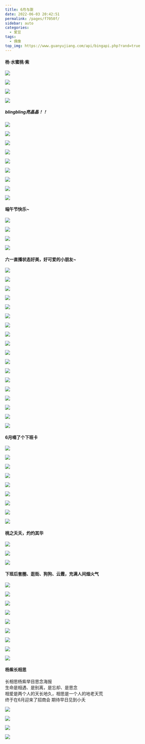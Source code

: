```yaml
---
title: 6月与旎
date: 2022-06-03 20:42:51
permalink: /pages/f7050f/
sidebar: auto
categories: 
  - 爱豆
tags:
  - 偶像
top_img: https://www.guanyujiang.com/api/bingapi.php?rand=true
---
```


#### 杨·水蜜桃·紫

<img src="https://image.baidu.com/search/down?url=https://wx3.sinaimg.cn/large/e3d791cdgy1h2u1iuyl6lj211x1kwqfq.jpg" referrerpolicy="no-referrer" /><br>	

<img src="https://image.baidu.com/search/down?url=https://wx4.sinaimg.cn/large/e3d791cdgy1h2u1izd3b4j217i1ta1ky.jpg" referrerpolicy="no-referrer" /><br>	

<img src="https://image.baidu.com/search/down?url=https://wx4.sinaimg.cn/large/e3d791cdgy1h2u1j3tszpj216w1se1ky.jpg" referrerpolicy="no-referrer" /><br>	

<img src="https://image.baidu.com/search/down?url=https://wx1.sinaimg.cn/large/e3d791cdgy1h2u1j7zvlaj21al1am4qq.jpg" referrerpolicy="no-referrer" /><br>	

##### blingbling亮晶晶！！

<img src="https://image.baidu.com/search/down?url=https://wx4.sinaimg.cn/large/006e1UQzly1h2u83n40fgj32z12z17wk.jpg" referrerpolicy="no-referrer" /><br>	

<img src="https://image.baidu.com/search/down?url=https://wx1.sinaimg.cn/large/006e1UQzly1h2u83t8uo9j33gg56ox6w.jpg" referrerpolicy="no-referrer" /><br>	

<img src="https://image.baidu.com/search/down?url=https://wx3.sinaimg.cn/large/006e1UQzly1h2u83vinraj32nt2nsqv7.jpg" referrerpolicy="no-referrer" /><br>	

<img src="https://image.baidu.com/search/down?url=https://wx2.sinaimg.cn/large/006e1UQzly1h2u83z4ze3j33gg56o1l4.jpg" referrerpolicy="no-referrer" /><br>	

<img src="https://image.baidu.com/search/down?url=https://wx3.sinaimg.cn/large/006e1UQzly1h2u84325wcj33gg3ggb2e.jpg" referrerpolicy="no-referrer" /><br>	

<img src="https://image.baidu.com/search/down?url=https://wx2.sinaimg.cn/large/006e1UQzly1h2u846qzvuj33bn4zge87.jpg" referrerpolicy="no-referrer" /><br>	

<img src="https://image.baidu.com/search/down?url=https://wx2.sinaimg.cn/large/006e1UQzly1h2u84czxv5j33aw4ycu13.jpg" referrerpolicy="no-referrer" /><br>	

<img src="https://image.baidu.com/search/down?url=https://wx2.sinaimg.cn/large/006e1UQzly1h2u84gxttrj33am4xye87.jpg" referrerpolicy="no-referrer" /><br>	

<img src="https://image.baidu.com/search/down?url=https://wx3.sinaimg.cn/large/006e1UQzly1h2u84khdsoj32mo3xz4qt.jpg" referrerpolicy="no-referrer" /><br>	

#### 端午节快乐~

<img src="https://image.baidu.com/search/down?url=https://wx1.sinaimg.cn/large/00824WVagy1h2uzrfcp29j31pb1pbnpe.jpg" referrerpolicy="no-referrer" /><br>	

<img src="https://image.baidu.com/search/down?url=https://wx2.sinaimg.cn/large/00824WVagy1h2uzrikycmj31mc1mce82.jpg" referrerpolicy="no-referrer" /><br>	

<img src="https://image.baidu.com/search/down?url=https://wx1.sinaimg.cn/large/00824WVagy1h2uzrlz0ozj31bx1zwkjn.jpg" referrerpolicy="no-referrer" /><br>	

<img src="https://image.baidu.com/search/down?url=https://wx4.sinaimg.cn/large/00824WVagy1h2uzrp1e9pj31bv1ztkjn.jpg" referrerpolicy="no-referrer" /><br>	

#### 六一直播状态好美，好可爱的小朋友~

<img src="https://image.baidu.com/search/down?url=https://wx3.sinaimg.cn/large/00824WVagy1h2t3dwrbxbj31o01o0h5j.jpg" referrerpolicy="no-referrer" /><br>	

<img src="https://image.baidu.com/search/down?url=https://wx3.sinaimg.cn/large/00824WVagy1h2t3dqfq5xj31o01o0qrp.jpg" referrerpolicy="no-referrer" /><br>	

<img src="https://image.baidu.com/search/down?url=https://wx3.sinaimg.cn/large/00824WVagy1h2t3dyno1qj31o01o0e2x.jpg" referrerpolicy="no-referrer" /><br>	

<img src="https://image.baidu.com/search/down?url=https://wx3.sinaimg.cn/large/00824WVagy1h2t3drddm9j31o01o0ayz.jpg" referrerpolicy="no-referrer" /><br>	

<img src="https://image.baidu.com/search/down?url=https://wx2.sinaimg.cn/large/00824WVagy1h2t3ds4gtsj31nz1o0e0u.jpg" referrerpolicy="no-referrer" /><br>	

<img src="https://image.baidu.com/search/down?url=https://wx2.sinaimg.cn/large/00824WVagy1h2t3dxp6w7j31o01o01gp.jpg" referrerpolicy="no-referrer" /><br>	

<img src="https://image.baidu.com/search/down?url=https://wx2.sinaimg.cn/large/00824WVagy1h2t3e1j0p9j31o01o0tuz.jpg" referrerpolicy="no-referrer" /><br>	

<img src="https://image.baidu.com/search/down?url=https://wx1.sinaimg.cn/large/00824WVagy1h2t3e2j130j31o01o01e6.jpg" referrerpolicy="no-referrer" /><br>	

<img src="https://image.baidu.com/search/down?url=https://wx2.sinaimg.cn/large/00824WVagy1h2t3e4jca0j31nz1o0x25.jpg" referrerpolicy="no-referrer" /><br>	

<img src="https://image.baidu.com/search/down?url=https://wx3.sinaimg.cn/large/00824WVagy1h2t3e5zv90j31o01o0e1x.jpg" referrerpolicy="no-referrer" /><br>	

<img src="https://image.baidu.com/search/down?url=https://wx3.sinaimg.cn/large/00824WVagy1h2t3dsyrmoj31o01o01ee.jpg" referrerpolicy="no-referrer" /><br>	

<img src="https://image.baidu.com/search/down?url=https://wx4.sinaimg.cn/large/00824WVagy1h2t3dv60jbj31o01o0nhh.jpg" referrerpolicy="no-referrer" /><br>	

<img src="https://image.baidu.com/search/down?url=https://wx1.sinaimg.cn/large/00824WVagy1h2t4jr1msoj31o01o0x0q.jpg" referrerpolicy="no-referrer" /><br>	

<img src="https://image.baidu.com/search/down?url=https://wx2.sinaimg.cn/large/00824WVagy1h2t4jsikt4j31o01o0e0p.jpg" referrerpolicy="no-referrer" /><br>	

<img src="https://image.baidu.com/search/down?url=https://wx1.sinaimg.cn/large/00824WVagy1h2t4jtfwesj31nz1o0e0f.jpg" referrerpolicy="no-referrer" /><br>	

<img src="https://image.baidu.com/search/down?url=https://wx2.sinaimg.cn/large/00824WVagy1h2t4juir3nj31o01o01jb.jpg" referrerpolicy="no-referrer" /><br>	

<img src="https://image.baidu.com/search/down?url=https://wx2.sinaimg.cn/large/00824WVagy1h2t4jvegt9j31o01o0ha5.jpg" referrerpolicy="no-referrer" /><br>	

<img src="https://image.baidu.com/search/down?url=https://wx4.sinaimg.cn/large/00824WVagy1h2t4jw7haxj31o01o0avx.jpg" referrerpolicy="no-referrer" /><br>	

#### 6月嘀了个下班卡

<img src="https://image.baidu.com/search/down?url=https://wx2.sinaimg.cn/large/001l3UC8gy1h2yr126x3fj656o3ggkjq02.jpg" referrerpolicy="no-referrer" /><br>		

<img src="https://image.baidu.com/search/down?url=https://wx1.sinaimg.cn/large/001l3UC8gy1h2yr16xf7vj656o3ggnpi02.jpg" referrerpolicy="no-referrer" /><br>		

<img src="https://image.baidu.com/search/down?url=https://wx2.sinaimg.cn/large/001l3UC8gy1h2yr1c6jatj63ds52o7wp02.jpg" referrerpolicy="no-referrer" /><br>		

<img src="https://image.baidu.com/search/down?url=https://wx3.sinaimg.cn/large/001l3UC8gy1h2yr1h13izj63gg56o4qv02.jpg" referrerpolicy="no-referrer" /><br>		

<img src="https://image.baidu.com/search/down?url=https://wx3.sinaimg.cn/large/001l3UC8gy1h2yr1lny6yj63gg56o7wn02.jpg" referrerpolicy="no-referrer" /><br>		

<img src="https://image.baidu.com/search/down?url=https://wx3.sinaimg.cn/large/001l3UC8gy1h2yr1pog4wj63gg56okjq02.jpg" referrerpolicy="no-referrer" /><br>		

<img src="https://image.baidu.com/search/down?url=https://wx1.sinaimg.cn/large/001l3UC8gy1h2yr1tk0v4j63e1531u1202.jpg" referrerpolicy="no-referrer" /><br>		

<img src="https://image.baidu.com/search/down?url=https://wx1.sinaimg.cn/large/001l3UC8gy1h2yr1xyc16j63dr52nhdy02.jpg" referrerpolicy="no-referrer" /><br>		

<img src="https://image.baidu.com/search/down?url=https://wx4.sinaimg.cn/large/001l3UC8gy1h2yr22bzesj656o3ggnpi02.jpg" referrerpolicy="no-referrer" /><br>		

#### 桃之夭夭，灼灼其华

<img src="https://image.baidu.com/search/down?url=https://wx2.sinaimg.cn/large/008dmn6tly1h2zxmy9uazj31pz15cnpd.jpg" referrerpolicy="no-referrer" /><br>	

<img src="https://image.baidu.com/search/down?url=https://wx2.sinaimg.cn/large/007ljAUWly1h2zydrb3o2j30yj1fs1dr.jpg" referrerpolicy="no-referrer" /><br>	

<img src="https://image.baidu.com/search/down?url=https://wx1.sinaimg.cn/large/007ljAUWly1h2zyiyrd1pj30x61drqlj.jpg" referrerpolicy="no-referrer" /><br>	

#### 下班后套圈、逛街、狗狗、云霞，充满人间烟火气

<img src="https://image.baidu.com/search/down?url=https://wx1.sinaimg.cn/large/006Bqjj6ly1h357ni2d8bj31t037k7wl.jpg" referrerpolicy="no-referrer" /><br>	

<img src="https://image.baidu.com/search/down?url=https://wx2.sinaimg.cn/large/006Bqjj6ly1h357nli40sj316u245x6p.jpg" referrerpolicy="no-referrer" /><br>	

<img src="https://image.baidu.com/search/down?url=https://wx2.sinaimg.cn/large/006Bqjj6ly1h357nnn2g0j30w01kwb29.jpg" referrerpolicy="no-referrer" /><br>	

<img src="https://image.baidu.com/search/down?url=https://wx3.sinaimg.cn/large/006Bqjj6ly1h357nvvp9wj31381yvb29.jpg" referrerpolicy="no-referrer" /><br>	

<img src="https://image.baidu.com/search/down?url=https://wx4.sinaimg.cn/large/006Bqjj6ly1h357ntxuqfj324516uu0x.jpg" referrerpolicy="no-referrer" /><br>	

<img src="https://image.baidu.com/search/down?url=https://wx3.sinaimg.cn/large/006Bqjj6ly1h357nrqduoj32br33nqv6.jpg" referrerpolicy="no-referrer" /><br>	

<img src="https://image.baidu.com/search/down?url=https://wx1.sinaimg.cn/large/006Bqjj6ly1h357nz048mj31jd2b24qq.jpg" referrerpolicy="no-referrer" /><br>	

<img src="https://image.baidu.com/search/down?url=https://wx4.sinaimg.cn/large/006Bqjj6ly1h357o0n1iij30sn1exke7.jpg" referrerpolicy="no-referrer" /><br>	

<img src="https://image.baidu.com/search/down?url=https://wx1.sinaimg.cn/large/006Bqjj6ly1h357o1ntj7j30t20t2dqm.jpg" referrerpolicy="no-referrer" /><br>	


#### 杨紫长相思
长相思杨紫举目思念海报<br>
生命是相遇、是别离，是忘却、是思念<br>
相爱是两个人的天长地久，相思是一个人的地老天荒<br>
终于在6月迎来了招商会 期待早日见到小夭<br>

<img src="https://image.baidu.com/search/down?url=https://wx3.sinaimg.cn/large/006Bqjj6ly1h3fpbaiu5uj31bi2iphdt.jpg" referrerpolicy="no-referrer" /><br>	

<img src="https://image.baidu.com/search/down?url=https://wx3.sinaimg.cn/large/006Bqjj6ly1h3fpb8wda5j31mm2g2b29.jpg" referrerpolicy="no-referrer" /><br>	

<img src="https://image.baidu.com/search/down?url=https://wx4.sinaimg.cn/large/006Bqjj6ly1h3fpbeixu5j31c32ipkjl.jpg" referrerpolicy="no-referrer" /><br>	

<img src="https://image.baidu.com/search/down?url=https://wx1.sinaimg.cn/large/006Bqjj6ly1h3fpbc9ewwj32ip1bihdt.jpg" referrerpolicy="no-referrer" /><br>	